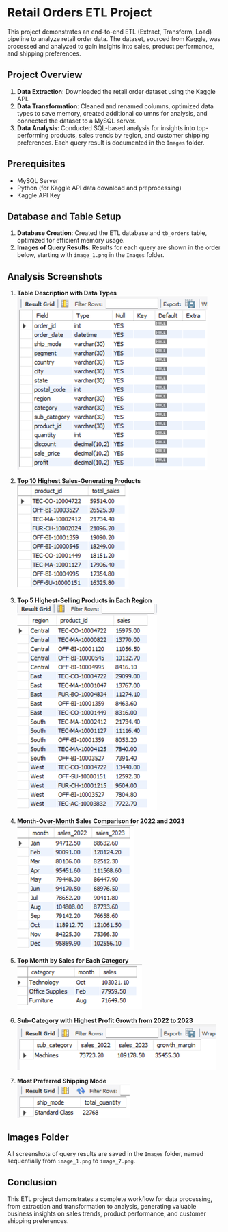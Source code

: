 # Retail Orders ETL Project

This project demonstrates an end-to-end ETL (Extract, Transform, Load) pipeline to analyze retail order data. The dataset, sourced from Kaggle, was processed and analyzed to gain insights into sales, product performance, and shipping preferences.

## Project Overview
1. **Data Extraction**: Downloaded the retail order dataset using the Kaggle API.
2. **Data Transformation**: Cleaned and renamed columns, optimized data types to save memory, created additional columns for analysis, and connected the dataset to a MySQL server.
3. **Data Analysis**: Conducted SQL-based analysis for insights into top-performing products, sales trends by region, and customer shipping preferences. Each query result is documented in the `Images` folder.

## Prerequisites
- MySQL Server
- Python (for Kaggle API data download and preprocessing)
- Kaggle API Key

## Database and Table Setup
1. **Database Creation**: Created the ETL database and `tb_orders` table, optimized for efficient memory usage.
2. **Images of Query Results**: Results for each query are shown in the order below, starting with `image_1.png` in the `Images` folder.

## Analysis Screenshots

1. **Table Description with Data Types**  
   ![Table Description](./Images/image_1.png)

2. **Top 10 Highest Sales-Generating Products**  
   ![Top 10 Products](./Images/image_2.png)

3. **Top 5 Highest-Selling Products in Each Region**  
   ![Top 5 Products by Region](./Images/image_3.png)

4. **Month-Over-Month Sales Comparison for 2022 and 2023**  
   ![Monthly Sales Comparison](./Images/image_4.png)

5. **Top Month by Sales for Each Category**  
   ![Top Month by Category](./Images/image_5.png)

6. **Sub-Category with Highest Profit Growth from 2022 to 2023**  
   ![Highest Profit Growth by Sub-Category](./Images/image_6.png)

7. **Most Preferred Shipping Mode**  
   ![Preferred Shipping Mode](./Images/image_7.png)

## Images Folder
All screenshots of query results are saved in the `Images` folder, named sequentially from `image_1.png` to `image_7.png`.

## Conclusion
This ETL project demonstrates a complete workflow for data processing, from extraction and transformation to analysis, generating valuable business insights on sales trends, product performance, and customer shipping preferences.
